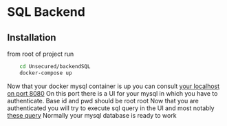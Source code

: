 # SQL Backend 

## Installation
from root of project run 

```sh
    cd Unsecured/backendSQL
    docker-compose up
```

Now that your docker mysql container is up you can consult [your localhost on port 8080](http://localhost:8080)
On this port there is a UI for your mysql in which you have to authenticate. Base id and pwd should be root root
Now that you are authenticated you will try to execute sql query in the UI and most notably [these query](./populateDB.sql)
Normally your mysql database is ready to work